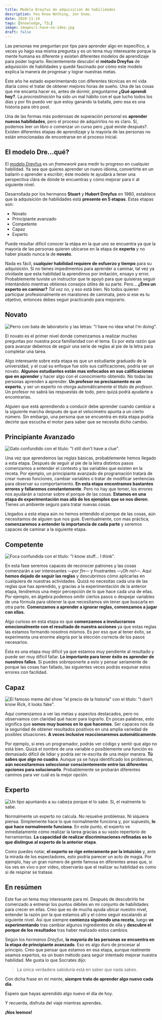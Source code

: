 ```yaml
---
title: Modelo Dreyfus de adquisición de habilidades
description: You Know Nothing, Jon Snow.
date: 2020-11-19
tags: [knowledge, TIL]
image: images/i-have-no-idea.jpg
draft: false
---
```


Las personas me preguntan por tips para aprender algo en específico, a veces yo hago esa misma pregunta y es un tema muy interesante porque la mente humana es diferente y existen diferentes modelos de aprendizaje para poder lograrlo. Recientemente descubrí el **método Dreyfus** de adquisición de habilidades y quedé fascinado por cómo este modelo explica la manera de progresar y lograr nuestras metas.

Éste año he estado experimentando con diferentes técnicas en mi vida diaria como el tratar de obtener mejores horas de sueño. Una de las cosas que me encanta hacer es, antes de dormir, preguntarme **¿Qué aprendí hoy?**. La *procrastinación* ha sido un mal hábito con el que lucho todos los días y por fin puedo ver que estoy ganando la batalla, pero esa es una historia para otro post.

Una de las formas más poderosas de superación personal es **aprender nuevas habilidades**, pero el proceso de adquirirlos no es claro. Sí, podemos leer un libro o comenzar un curso pero ¿qué existe después?. Existen diferentes etapas de aprendizaje y la mayoría de las personas no están emocionadas de encontrarse en el proceso inicial.

## El modelo Dre...qué?

El [modelo Dreyfus](http://www.dtic.mil/cgi-bin/GetTRDoc?AD=ADA084551&Location=U2&doc=GetTRDoc.pdf) es un *framework* para medir tu progreso en cualquier habilidad. Ya sea que quieres aprender un nuevo idioma, convertirte en un bailarín o aprender a escribir; éste modelo te ayudará a tener una perspectiva clára de dónde te encuentras y cómo mejorar para ir al siguiente nivel.

Desarrollada por los hermanos **Stuart** y **Hubert Dreyfus** en 1980, establece que la adquisición de habilidades está **presente en 5 etapas**. Estas etapas son:

- Novato
- Principiante avanzado
- Competente
- Capaz
- Experto

Puede resultar difícil conocer la etápa en la que uno se encuentra ya que la mayoría de las personas quieren ubicarse en la etapa de **experto** y no haber pisado nunca la de **novato**.

Nada es fácil, **cualquier habilidad requiere de esfuerzo y tiempo** para su adquisición. Si no tienes impedimentos para aprender a caminar, tal vez ya olvidaste que esta habilidad la aprendimos por imitación, ensayo y error. Probablemente tuviste un instructor que te apoyó para que quisieras seguir intentándolo mientras obtienes consejos útiles de su parte. Pero... **¿Éres un experto en caminar?** *Tal vez no*, y eso está bien. No todos quieren participar profesionalmente en maratones de caminata, pero si ese es tu objetivo, entonces debes seguir practicando para mejorarlo.

## Novato

![Perro con bata de laboratorio y las letras: "I have no idea what I'm doing".](./images/i-have-no-idea.jpg)

El novato es el primer nivel donde comenzamos a realizar muchas preguntas por nuestra poca familiaridad con el tema. Es por esta razón que para avanzar debemos de seguir una serie de reglas al pie de la letra para completar una tarea.

Algo interesante sobre esta etapa es que un estudiante graduado de la universidad, y el cual su enfoque fue sólo sus calificaciones, podría ser un novato. **Algunos estudiantes están mas enfocados en sus calificaciones que en aprender** y hacer algo con el conocimiento obtenido. No todas las personas aprenden a aprender. **Un profesor no precisamente es un experto**, y ser un experto no otorga automáticamente el título de *profesor*. Un profesor no sabrá las respuestás de todo, pero quizá podrá ayudarte a encontrarlas.

Alguien que está aprendiendo a conducir debe aprender cuando cambiar a la siguiente marcha después de que el velocímetro apunta a un cierto número. Sin embargo, una persona que se encuentra en ésta etapa podría decirte que escucha el motor para saber que se necesita dicho cambio.

## Principiante Avanzado

![Gato confundido con el título: "I still don't have a clue".](./images/still-no-clue.jpg)

Una vez que aprendemos las reglas básicas, probablemente hemos llegado a esta etapa. Después de seguir al pie de la letra distintos pasos comenzamos a entender el contexto y las variables que existen en la receta. Por ejemplo, un principiante avanzado de programación tratará de crear nuevas funciones, cambiar variables o tratar de modificar sentencias para observar su comportamiento. **En esta etapa encontramos bastantes errores y fallaremos constantemente**. Pero no hay que temer, los errores nos ayudarán a razonar sobre el porque de las cosas. **Estamos en una etapa de experimentación mas allá de los ejemplos que se nos dieron**. Tienes un ambiente seguro para tratar nuevas cosas.

Llegados a esta etapa aún no hemos entendido el porque de las cosas, aún necesitamos de alguien que nos guíe. Eventualmente, con mas práctica, **comenzaremos a entender la importancia de cada parte** y seremos capaces de caminar a la siguiente etapa.

## Competente

![Foca confundida con el título: "I know stuff... I think".](./images/i-know-stuff.jpg)

En esta fase seremos capaces de reconocer patrones y las cosas comenzarán a ser interesantes —*por fin*— y frustrantes —*¡Oh no!*—. Aquí **hemos dejado de seguir las reglas** y descubrimos cómo aplicarlas en cualquiera de nuestras actividades. Quizá no necesitas cada una de las reglas que has aprendido, y gracias a la experimentación de la anterior etapa, tendremos una mejor percepción de lo que hace cada una de ellas. Por ejemplo, en álgebra podemos omitir ciertos pasos o despejar variables de una fórmula para obtener la que necesitamos sin tener que buscarla en otra parte. **Comenzamos a aprender a ignorar reglas, comenzamos a jugar con ellas.**

Algo curioso en esta etapa es que **comenzamos a involucrarnos emocionalmente con el resultado de nuestra acciones** ya que estas reglas las estamos formando nosotros mismos. Es por eso que al tener éxito, se experimenta una enorme alegría por la elección correcta de los pasos necesarios.

Ésta es una etapa muy difícil ya que estamos muy pendiente al resultado y puede ser muy difícil fallar. **Lo importante para tener éxito es aprender de nuestros fallos**. Si puedes sobreponerte a esto y pensar seriamente de porque las cosas han fallado, las siguientes veces podrás esquivar estos errores con facilidad.

## Capaz

![El famoso meme del show "el precio de la historia" con el título: "I don't know Rick, it looks fake".](./images/i-dont-know.jpg)

Aquí comenzamos a ver las metas y aspectos destacados, pero no observamos con claridad qué hacer para lograrlo. En pocas palabras, esto significa que **somos muy buenos en lo que hacemos**. Ser capaces nos da la seguridad de obtener resultados positivos en una amplia variedad de posibles situaciones. **A veces inclusive reaccionaremos automáticamente**.

Por ejemplo, si eres un programador, podrás ver código y sentir que algo no está bien. Quizá el nombre de una variable o posiblemente una función es demasiado difícil de lidiar y podría ser re-escrita de una mejor manera. **Tú sabes que algo no cuadra**. Aunque ya se haya identificado los problemas, **aún necesitaremos seleccionar conscientemente entre las diferentes opciones para solucionarlo**. Probablemente se probarán diferentes caminos para ver cuál es la mejor opción.

## Experto

![Un tipo apuntando a su cabeza porque el lo sabe. Si, el realmente lo sabe.](./images/i-know.jpg)

Normalmente un experto no calcula. No resuelve problemas. Ni siquiera piensa. Simplemente hace lo que normalmente funciona y, por supuesto, **lo que hace normalmente funciona**. En este punto, el experto ve inmediatamente cómo realizar la tarea gracias a su vasto repertorio de herramientas. **La capacidad de realizar discriminaciones refinadas es lo que distingue al experto de la anterior etapa**.

Como puedes notar, **el experto se rige enteramente por la intuición** y, ante la mirada de los espectadores, esto podría parecer un acto de magia. Por ejemplo, hay un gran número de gente famosa en diferentes areas que, si los ves en vivo o por video, observarás que el realizar su habilidad es como si de respirar se tratase.

## En resúmen

Este fue un tema muy interesante para mi. Después de descubrirlo he comenzado a entrenar los puntos débiles en mi conjunto de habilidades para crecer en ellas. Creo que es de mucha ayuda ubicar nuestro nivel, entender la razón por la que estamos allí y el cómo seguir escalando al siguiente nivel. Así que siempre **comienza siguiendo una receta**, luego **ve experimentando** tras cambiar algunos ingredientes de ella y **descubre el porque de los resultados** tras haber realizado estos cambios.

Según los *hermanos Dreyfus*, **la mayoría de las personas se encuentra en la etapa de principiante avanzado**. Eso es algo duro de procesar al principio. Creo que pensar que estamos en esa etapa, aunque realmente seamos expertos, es un buen método para seguir intentado mejorar nuestra habilidad. Me gusta lo que Socrates dijo:

> La única verdadera sabiduría está en saber que nada sabes.

Con dicha frase en mi mente, **siempre trato de aprender algo nuevo cada día**.

Espero que hayas aprendido algo nuevo el día de hoy.

Y recuerda, disfruta del viaje mientras aprendes.

**¡Nos leemos!**